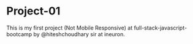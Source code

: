 # Project-01
This is my first project (Not Mobile Responsive) at full-stack-javascript-bootcamp by @hiteshchoudhary sir at ineuron.
